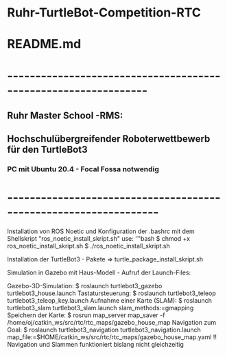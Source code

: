 # Ruhr-TurtleBot-Competition-RTC
# README.md
# ---------------------------------------------------------------
## Ruhr Master School -RMS:
## Hochschulübergreifender Roboterwettbewerb für den TurtleBot3
### PC mit Ubuntu 20.4 - Focal Fossa  notwendig
# -----------------------------------------------------------------
Installation von ROS Noetic und Konfiguration der .bashrc mit dem Shellskript  "ros_noetic_install_skript.sh"
use: 
'''bash
$ chmod +x ros_noetic_install_skript.sh
     $ ./ros_noetic_install_skript.sh

Installation der TurtleBot3 - Pakete => turtle_package_install_skript.sh

Simulation in Gazebo mit Haus-Modell - Aufruf der Launch-Files:

Gazebo-3D-Simulation:           $ roslaunch turtlebot3_gazebo turtlebot3_house.launch
Tastatursteuerung:              $ roslaunch turtlebot3_teleop turtlebot3_teleop_key.launch
Aufnahme einer Karte (SLAM):    $ roslaunch turtlebot3_slam turtlebot3_slam.launch slam_methods:=gmapping
Speichern der Karte:            $ rosrun map_server map_saver -f /home/oj/catkin_ws/src/rtc/rtc_maps/gazebo_house_map
Navigation zum Goal:            $ roslaunch turtlebot3_navigation turtlebot3_navigation.launch map_file:=$HOME/catkin_ws/src/rtc/rtc_maps/gazebo_house_map.yaml
                                !!  Navigation und Slammen funktioniert bislang nicht gleichzeitig

